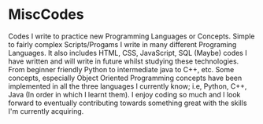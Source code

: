 # MiscCodes
Codes I write to practice new Programming Languages or Concepts.
Simple to fairly complex Scripts/Progams I write in many different
Programing Languages. It also includes HTML, CSS, JavaScript, SQL (Maybe)
codes I have written and will write in future whilst studying these technologies.
From beginner friendly Python to intermediate java
to C++, etc. Some concepts, especially Object Oriented Programming
concepts have been implemented in all the three languages I currently 
know; i.e, Python, C++, Java (In order in which I learnt them).
I enjoy coding so much and I look forward to eventually contributing
towards something great with the skills I'm currently acquiring.
